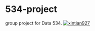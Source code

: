 # 534-project
group project for Data 534.
[![xintian927](https://circleci.com/gh/xintian927/534-project.svg?style=svg)](https://app.circleci.com/pipelines/github/xintian927/534-project?filter=all)
